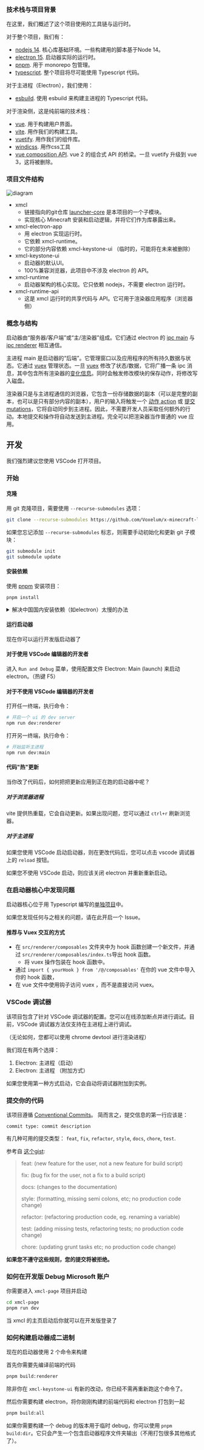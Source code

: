 
### 技术栈与项目背景

在这里，我们概述了这个项目使用的工具链与运行时。

对于整个项目，我们有：

- [nodejs 14](https://nodejs.org/). 核心库基础环境。一些构建用的脚本基于Node 14。
- [electron 15](https://electron.atom.io). 启动器实际的运行时。
- [pnpm](https://pnpm.io/). 用于 monorepo 包管理。
- [typescript](https://www.typescriptlang.org/). 整个项目将尽可能使用 Typescript 代码。

对于主进程（Electron），我们使用：

- [esbuild](https://esbuild.github.io/). 使用 esbuild 来构建主进程的 Typescript 代码。

对于渲染侧，这是纯前端的技术栈：

- [vue](https://vuejs.org). 用于构建用户界面。
- [vite](https://vitejs.dev/). 用作我们的构建工具。
- [vuetify](https://vuetifyjs.com/). 用作我们的组件库。
- [windicss](https://windicss.org/). 用作css工具
- [vue composition API](https://github.com/vuejs/composition-api). vue 2 的组合式 API 的桥梁。一旦 vuetify 升级到 vue 3，这将被删除。

### 项目文件结构

![diagram](/assets/diagram.svg)

- xmcl
  - 链接指向的git仓库 [launcher-core](https://github.com/voxelum/minecraft-launcher-core-node) 是本项目的一个子模块。
  - 实现核心 Minecraft 安装和启动逻辑，并将它们作为库暴露出来。
- xmcl-electron-app
  - 用 electron 实现运行时。
  - 它依赖 xmcl-runtime。
  - 它的部分内容依赖 xmcl-keystone-ui （临时的，可能将在未来被删除）
- xmcl-keystone-ui
  - 启动器的默认UI。
  - 100%兼容浏览器，此项目中不涉及 electron 的 API。
- xmcl-runtime
  - 启动器架构的核心实现。它只依赖 nodejs，不需要 electron 运行时。
- xmcl-runtime-api
  - 这是 xmcl 运行时的共享代码与 API。它可用于渲染器应用程序（浏览器侧）

### 概念与结构

启动器由“服务器/客户端”或“主/渲染器”组成。它们通过 electron 的 [ipc main](https://electronjs.org/docs/api/ipc-main) 与 [ipc renderer](https://electronjs.org/docs/api/ipc-renderer) 相互通信。

主进程 main 是启动器的“后端”。它管理窗口以及应用程序的所有持久数据与状态。它通过 [vuex](https://vuex.vuejs.org/) 管理状态。一旦 [vuex](https://vuex.vuejs.org/guide/mutations.html) 修改了状态/数据，它将广播一条 ipc 消息，其中包含所有渲染器的[变化信息](https://vuex.vuejs.org/guide/mutations.html)。同时会触发修改模块的保存动作，将修改写入磁盘。

渲染器只是与主进程通信的浏览器，它包含一份存储数据的副本（可以是完整的副本，也可以是只有部分内容的副本），用户的输入将触发一个 [动作 action](https://vuex.vuejs.org/guide/actions.html) 或 [提交 mutations](https://vuex.vuejs.org/guide/mutations.html)，它将自动同步到主进程。因此，不需要开发人员采取任何额外的行动。本地提交和操作将自动发送到主进程。完全可以把渲染器当作普通的 vue 应用。

## 开发

我们强烈建议您使用 VSCode 打开项目。

### 开始

#### 克隆

用 git 克隆项目，需要使用 `--recurse-submodules` 选项：

```bash
git clone --recurse-submodules https://github.com/Voxelum/x-minecraft-launcher
```

如果您忘记添加 `--recurse-submodules` 标志，则需要手动初始化和更新 git 子模块：

```bash
git submodule init
git submodule update
```

#### 安装依赖

使用 [pnpm](https://pnpm.io) 安装项目：

```
pnpm install
```

<details>
  <summary> 解决中国国内安装依赖（如electron）太慢的办法 </summary>

  打开您的 git bash，在`pnpm i` 前面加上 `registry=https://registry.npm.taobao.org electron_mirror="https://npm.taobao.org/mirrors/electron/"`。使用国内阿里提供的npm以及electron的镜像。

  最终输入的command也就是

  ```bash
  registry=https://registry.npm.taobao.org electron_mirror="https://npm.taobao.org/mirrors/electron/" pnpm i
  ```
</details>


#### 运行启动器

现在你可以运行开发版启动器了

#### 对于使用 VSCode 编辑器的开发者

进入 `Run and Debug` 菜单，使用配置文件 Electron: Main (launch) 来启动electron。（热键 F5）

#### 对于不使用 VSCode 编辑器的开发者

打开任一终端，执行命令：

```bash
# 开启一个 ui 的 dev server
npm run dev:renderer
```

打开另一终端，执行命令：

``` bash
# 开始监听主进程
npm run dev:main
```

#### 代码"热"更新

当你改了代码后，如何把把更新应用到正在跑的启动器中呢？

##### 对于浏览器进程

vite 提供热重载，它会自动更新。如果出现问题，您可以通过 `ctrl+r` 刷新浏览器。

##### 对于主进程

如果您使用 VSCode 启动启动器，则在更改代码后，您可以点击 vscode 调试器上的 `reload` 按钮。

如果您不使用 VSCode 启动，则应该关闭 electron 并重新重新启动。

### 在启动器核心中发现问题

启动器核心位于用 Typescript 编写的[单独项目](https://github.com/voxelum/minecraft-launcher-core-node)中。

如果您发现任何与之相关的问题，请在此开启一个 Issue。

#### 推荐与 Vuex 交互的方式

- 在 `src/renderer/composables` 文件夹中为 hook 函数创建一个新文件，并通过 `src/renderer/composables/index.ts`导出 hook 函数。
  - 将 vuex 操作包装在 hook 函数中。
- 通过 `import { yourHook } from '/@/composables'` 在你的 vue 文件中导入你的 hook 函数，
- 在 vue 文件中使用钩子访问 vuex ，而不是直接访问 vuex。

### VSCode 调试器

该项目包含了针对 VSCode 调试器的配置。您可以在线添加断点并进行调试。目前，VSCode 调试器方法仅支持在主进程上进行调试。

（无论如何，您都可以使用 chrome devtool 进行渲染进程）

我们现在有两个选择：

1. Electron: 主进程（启动）
2. Electron: 主进程 （附加方式）

如果您使用第一种方式启动，它会自动将调试器附加到实例。


### 提交你的代码

该项目遵循 [Conventional Commits](https://www.conventionalcommits.org/en/v1.0.0-beta.3/)。 简而言之，提交信息的第一行应该是：

```
commit type: commit description
```

有几种可用的提交类型： `feat`, `fix`, `refactor`, `style`, `docs`, `chore`, `test`.

参考自 [这个gist](https://gist.github.com/joshbuchea/6f47e86d2510bce28f8e7f42ae84c716):

> feat: (new feature for the user, not a new feature for build script)
>
> fix: (bug fix for the user, not a fix to a build script)
>
> docs: (changes to the documentation)
>
> style: (formatting, missing semi colons, etc; no production code change)
>
> refactor: (refactoring production code, eg. renaming a variable)
>
> test: (adding missing tests, refactoring tests; no production code change)
>
> chore: (updating grunt tasks etc; no production code change)

**如果您不遵守这些规则，您的提交将被拒绝。**

### 如何在开发版 Debug Microsoft 账户

你需要进入 `xmcl-page` 项目并启动

```bash
cd xmcl-page
pnpm run dev
```

当 xmcl 的主页启动后你就可以在开发版登录了

### 如何构建启动器成二进制

现在的启动器使用 2 个命令来构建

首先你需要先编译前端的代码

```bash
pnpm build:renderer
```

除非你在 `xmcl-keystone-ui` 有新的改动，你已经不需再重新跑这个命令了。

然后你需要构建 electron，将你刚刚构建的前端代码和 electron 打包到一起

```bash
pnpm build:all
```

如果你需要构建一个 debug 的版本用于临时 debug，你可以使用 `pnpm build:dir`。它只会产生一个包含启动器程序文件夹输出（不用打包很多其他格式了）。
